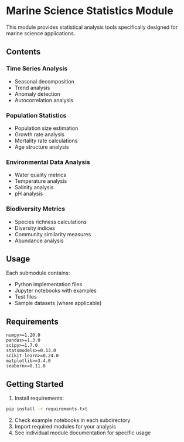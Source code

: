 # Marine Science Statistics Module

This module provides statistical analysis tools specifically designed for marine science applications.

## Contents

### Time Series Analysis
- Seasonal decomposition
- Trend analysis
- Anomaly detection
- Autocorrelation analysis

### Population Statistics
- Population size estimation
- Growth rate analysis
- Mortality rate calculations
- Age structure analysis

### Environmental Data Analysis
- Water quality metrics
- Temperature analysis
- Salinity analysis
- pH analysis

### Biodiversity Metrics
- Species richness calculations
- Diversity indices
- Community similarity measures
- Abundance analysis

## Usage

Each submodule contains:
- Python implementation files
- Jupyter notebooks with examples
- Test files
- Sample datasets (where applicable)

## Requirements

```
numpy>=1.20.0
pandas>=1.3.0
scipy>=1.7.0
statsmodels>=0.13.0
scikit-learn>=0.24.0
matplotlib>=3.4.0
seaborn>=0.11.0
```

## Getting Started

1. Install requirements:
```bash
pip install -r requirements.txt
```

2. Check example notebooks in each subdirectory
3. Import required modules for your analysis
4. See individual module documentation for specific usage 
